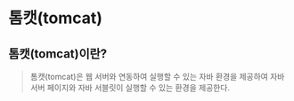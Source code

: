 # 톰캣(tomcat)

## 톰캣(tomcat)이란?

> 톰캣(tomcat)은 웹 서버와 연동하여 실행할 수 있는 자바 환경을 제공하여 자바서버 페이지와 자바 서블릿이 실행할 수 있는 환경을 제공한다.
